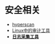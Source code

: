 # 安全相关

- [hyperscan](/security/hyperscan/README)
- [Linux中的审计工具](/security/Linux%E4%B8%AD%E7%9A%84%E5%AE%A1%E8%AE%A1%E5%B7%A5%E5%85%B7.md)
- [**日志采集工具**](/security/heka.md)

